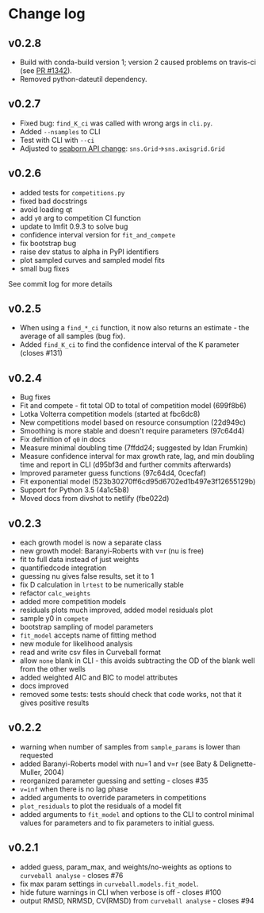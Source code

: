 # Change log

## v0.2.8

- Build with conda-build version 1; version 2 caused problems on travis-ci (see [PR #1342](https://github.com/conda/conda-build/pull/1342)).
- Removed python-dateutil dependency.

## v0.2.7

- Fixed bug: `find_K_ci` was called with wrong args in `cli.py`.
- Added `--nsamples` to CLI
- Test with CLI with `--ci`
- Adjusted to [seaborn API change](https://github.com/mwaskom/seaborn/commit/69e7f371d27725160d092a528c96cf1fce99b8b4): `sns.Grid`->`sns.axisgrid.Grid`

## v0.2.6

- added tests for `competitions.py`
- fixed bad docstrings
- avoid loading qt
- add `y0` arg to competition CI function
- update to lmfit 0.9.3 to solve bug
- confidence interval version for `fit_and_compete`
- fix bootstrap bug
- raise dev status to alpha in PyPI identifiers
- plot sampled curves and sampled model fits
- small bug fixes

See commit log for more details

## v0.2.5

- When using a `find_*_ci` function, it now also returns an estimate - the average of all samples (bug fix). 
- Added `find_K_ci` to find the confidence interval of the K parameter (closes #131)

## v0.2.4

- Bug fixes
- Fit and compete - fit total OD to total of competition model (699f8b6)
- Lotka Volterra competition models (started at fbc6dc8)
- New competitions model based on resource consumption (22d949c)
- Smoothing is more stable and doesn't require parameters (97c64d4)
- Fix definition of `q0` in docs
- Measure minimal doubling time (7ffdd24; suggested by Idan Frumkin)
- Measure confidence interval for max growth rate, lag, and min doubling time and report in CLI (d95bf3d and further commits afterwards)
- Improved parameter guess functions (97c64d4, 0cecfaf)
- Fit exponential model (523b30270ff6cd95d6702ed1b497e3f12655129b)
- Support for Python 3.5 (4a1c5b8)
- Moved docs from divshot to netlify (fbe022d)

## v0.2.3

- each growth model is now a separate class
- new growth model: Baranyi-Roberts with v=r (nu is free)
- fit to full data instead of just weights
- quantifiedcode integration 
- guessing nu gives false results, set it to 1
- fix D calculation in `lrtest` to be numerically stable
- refactor `calc_weights`
- added more competition models
- residuals plots much improved, added model residuals plot
- sample y0 in `compete`
- bootstrap sampling of model parameters
- `fit_model` accepts name of fitting method
- new module for likelihood analysis
- read and write csv files in Curveball format
- allow `none` blank in CLI - this avoids subtracting the OD of the blank well from the other wells
- added weighted AIC and BIC to model attributes
- docs improved
- removed some tests: tests should check that code works, not that it gives positive results

## v0.2.2

- warning when number of samples from `sample_params` is lower than requested
- added Baranyi-Roberts model with nu=1 and v=r (see Baty & Delignette-Muller, 2004)
- reorganized parameter guessing and setting - closes #35
- `v=inf` when there is no lag phase
- added arguments to override parameters in competitions
- `plot_residuals` to plot the residuals of a model fit
- added arguments to `fit_model` and options to the CLI to control minimal values for parameters and to fix parameters to initial guess.

## v0.2.1

- added guess, param_max, and weights/no-weights as options to `curveball analyse` - closes #76
- fix max param settings in `curveball.models.fit_model`.
- hide future warnings in CLI when verbose is off - closes #100
- output RMSD, NRMSD, CV(RMSD) from `curveball analyse` - closes #94

